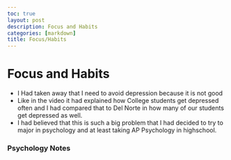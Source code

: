 ```yaml
---
toc: true
layout: post
description: Focus and Habits
categories: [markdown]
title: Focus/Habits
---
```


# Focus and Habits
- I Had taken away that I need to avoid depression because it is not good
- Like in the video it had explained how College students get depressed often and I had compared that to Del Norte in how many of our students get depressed as well.
- I had believed that this is such a big problem that I had decided to try to major in psychology and at least taking AP Psychology in highschool.
### Psychology Notes
